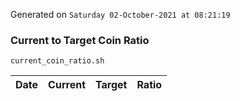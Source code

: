 Generated on `Saturday 02-October-2021 at 08:21:19`

### Current to Target Coin Ratio
`current_coin_ratio.sh`

Date|Current|Target|Ratio
---|---|---|---
